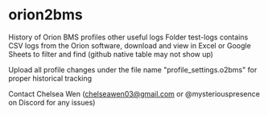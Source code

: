 # orion2bms
History of Orion BMS profiles other useful logs 
Folder test-logs contains CSV logs from the Orion software, download and view in Excel or Google Sheets to filter and find (github native table may not show up)

Upload all profile changes under the file name "profile_settings.o2bms" for proper historical tracking

Contact Chelsea Wen (chelseawen03@gmail.com or @mysteriouspresence on Discord for any issues)

